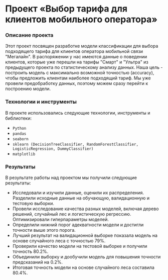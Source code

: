 # Проект «Выбор тарифа для клиентов мобильного оператора»

### Описание проекта
Этот проект посвящен разработке модели классификации для выбора подходящего тарифа для клиентов оператора мобильной связи "Мегалайн". В распоряжении у нас имеются данные о поведении клиентов, которые уже перешли на тарифы "Смарт" и "Ультра" из предыдущего проекта по статистическому анализу данных. Наша цель - построить модель с максимально возможной точностью (accuracy), чтобы предложить клиентам наиболее подходящий тариф. Мы уже провели предобработку данных, поэтому можем сразу перейти к построению модели.

### Технологии и инструменты
В проекте использовались следующие технологии, инструменты и библиотеки:

* `Python`
* `pandas`
* `seaborn`
* `sklearn (DecisionTreeClassifier, RandomForestClassifier, LogisticRegression, DummyClassifier)`
* `matplotlib`

### Результаты
В результате работы над проектом мы получили следующие результаты:

* Исследовали и изучили данные, оценили их распределения. Разделили исходные данные на обучающую, валидационную и тестовую выборки.
* Провели исследование качества разных моделей, включая дерево решений, случайный лес и логистическую регрессию. Оптимизировали гиперпараметры моделей.
* Определили нижний порог адекватности модели и достигли точности выше этого порога.
* Лучший результат на валидационной выборке показала модель на основе случайного леса с точностью 79%.
* Проверили качество модели на тестовой выборке и получили точность 80.2%.
* Объединили выборку и дообучили модель для повышения точности предсказаний на 0.2%.
* Итоговая точность модели на основе случайного леса составила 80.4%.



